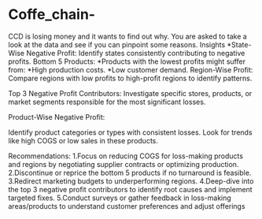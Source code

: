 # Coffe_chain-
CCD is losing money and it wants to find out why. You are asked to take a look at the data and see if you can pinpoint some reasons.
Insights
*State-Wise Negative Profit:
Identify states consistently contributing to negative profits.
Bottom 5 Products:
*Products with the lowest profits might suffer from:
*High production costs.
*Low customer demand.
Region-Wise Profit:
Compare regions with low profits to high-profit regions to identify patterns.

Top 3 Negative Profit Contributors:
Investigate specific stores, products, or market segments responsible for the most significant losses.

Product-Wise Negative Profit:

Identify product categories or types with consistent losses.
Look for trends like high COGS or low sales in these products.

Recommendations:
1.Focus on reducing COGS for loss-making products and regions by negotiating supplier contracts or optimizing production.
2.Discontinue or reprice the bottom 5 products if no turnaround is feasible.
3.Redirect marketing budgets to underperforming regions.
4.Deep-dive into the top 3 negative profit contributors to identify root causes and implement targeted fixes.
5.Conduct surveys or gather feedback in loss-making areas/products to understand customer preferences and adjust offerings
